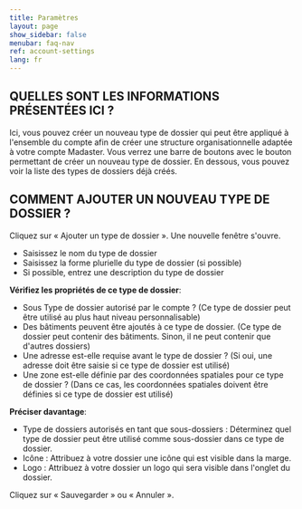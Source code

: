 ```yaml
---
title: Paramètres
layout: page
show_sidebar: false
menubar: faq-nav
ref: account-settings
lang: fr
---
```


## QUELLES SONT LES INFORMATIONS PRÉSENTÉES ICI ?
Ici, vous pouvez créer un nouveau type de dossier qui peut être appliqué à l'ensemble du compte afin de créer une structure organisationnelle adaptée à votre compte Madaster. Vous verrez une barre de boutons avec le bouton permettant de créer un nouveau type de dossier. En dessous, vous pouvez voir la liste des types de dossiers déjà créés.

## COMMENT AJOUTER UN NOUVEAU TYPE DE DOSSIER ?
Cliquez sur « Ajouter un type de dossier ». Une nouvelle fenêtre s'ouvre.

- Saisissez le nom du type de dossier
- Saisissez la forme plurielle du type de dossier (si possible)
- Si possible, entrez une description du type de dossier


**Vérifiez les propriétés de ce type de dossier**:
- Sous Type de dossier autorisé par le compte ? (Ce type de dossier peut être utilisé au plus haut niveau personnalisable)
- Des bâtiments peuvent être ajoutés à ce type de dossier. (Ce type de dossier peut contenir des bâtiments. Sinon, il ne peut contenir que d'autres dossiers)
- Une adresse est-elle requise avant le type de dossier ? (Si oui, une adresse doit être saisie si ce type de dossier est utilisé)
- Une zone est-elle définie par des coordonnées spatiales pour ce type de dossier ? (Dans ce cas, les coordonnées spatiales doivent être définies si ce type de dossier est utilisé)

**Préciser davantage**:
- Type de dossiers autorisés en tant que sous-dossiers : Déterminez quel type de dossier peut être utilisé comme sous-dossier dans ce type de dossier.
- Icône : Attribuez à votre dossier une icône qui est visible dans la marge.
- Logo : Attribuez à votre dossier un logo qui sera visible dans l'onglet du dossier.

Cliquez sur « Sauvegarder » ou « Annuler ».
